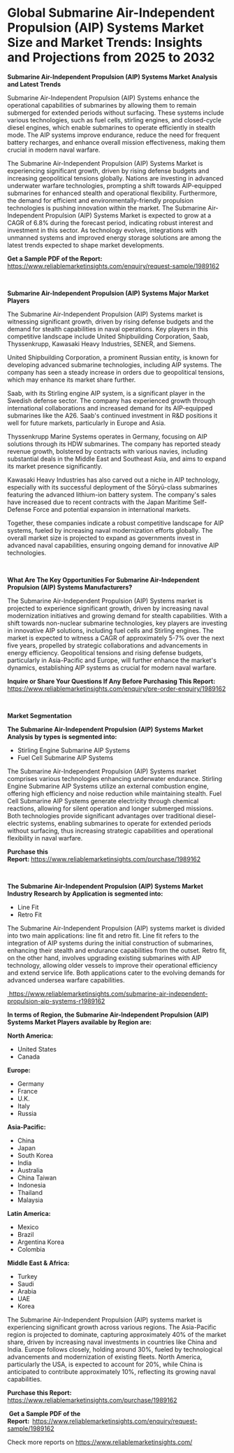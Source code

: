 <p><h1>Global Submarine Air-Independent Propulsion (AIP) Systems Market Size and Market Trends: Insights and Projections from 2025 to 2032</h1></p><p><strong>Submarine Air-Independent Propulsion (AIP) Systems Market Analysis and Latest Trends</strong></p>
<p><p>Submarine Air-Independent Propulsion (AIP) Systems enhance the operational capabilities of submarines by allowing them to remain submerged for extended periods without surfacing. These systems include various technologies, such as fuel cells, stirling engines, and closed-cycle diesel engines, which enable submarines to operate efficiently in stealth mode. The AIP systems improve endurance, reduce the need for frequent battery recharges, and enhance overall mission effectiveness, making them crucial in modern naval warfare.</p><p>The Submarine Air-Independent Propulsion (AIP) Systems Market is experiencing significant growth, driven by rising defense budgets and increasing geopolitical tensions globally. Nations are investing in advanced underwater warfare technologies, prompting a shift towards AIP-equipped submarines for enhanced stealth and operational flexibility. Furthermore, the demand for efficient and environmentally-friendly propulsion technologies is pushing innovation within the market. The Submarine Air-Independent Propulsion (AIP) Systems Market is expected to grow at a CAGR of 6.8% during the forecast period, indicating robust interest and investment in this sector. As technology evolves, integrations with unmanned systems and improved energy storage solutions are among the latest trends expected to shape market developments.</p></p>
<p><strong>Get a Sample PDF of the Report:&nbsp;</strong> <a href="https://www.reliablemarketinsights.com/enquiry/request-sample/1989162?utm_campaign=3064&utm_medium=2&utm_source=Github&utm_content=ia&utm_term=31032025&utm_id=submarine-air-independent-propulsion-aip-systems">https://www.reliablemarketinsights.com/enquiry/request-sample/1989162</a></p>
<p>&nbsp;</p>
<p><strong>Submarine Air-Independent Propulsion (AIP) Systems Major Market Players</strong></p>
<p><p>The Submarine Air-Independent Propulsion (AIP) Systems market is witnessing significant growth, driven by rising defense budgets and the demand for stealth capabilities in naval operations. Key players in this competitive landscape include United Shipbuilding Corporation, Saab, Thyssenkrupp, Kawasaki Heavy Industries, SENER, and Siemens.</p><p>United Shipbuilding Corporation, a prominent Russian entity, is known for developing advanced submarine technologies, including AIP systems. The company has seen a steady increase in orders due to geopolitical tensions, which may enhance its market share further.</p><p>Saab, with its Stirling engine AIP system, is a significant player in the Swedish defense sector. The company has experienced growth through international collaborations and increased demand for its AIP-equipped submarines like the A26. Saab's continued investment in R&D positions it well for future markets, particularly in Europe and Asia.</p><p>Thyssenkrupp Marine Systems operates in Germany, focusing on AIP solutions through its HDW submarines. The company has reported steady revenue growth, bolstered by contracts with various navies, including substantial deals in the Middle East and Southeast Asia, and aims to expand its market presence significantly.</p><p>Kawasaki Heavy Industries has also carved out a niche in AIP technology, especially with its successful deployment of the Sōryū-class submarines featuring the advanced lithium-ion battery system. The company's sales have increased due to recent contracts with the Japan Maritime Self-Defense Force and potential expansion in international markets.</p><p>Together, these companies indicate a robust competitive landscape for AIP systems, fueled by increasing naval modernization efforts globally. The overall market size is projected to expand as governments invest in advanced naval capabilities, ensuring ongoing demand for innovative AIP technologies.</p></p>
<p>&nbsp;</p>
<p><strong>What Are The Key Opportunities For Submarine Air-Independent Propulsion (AIP) Systems Manufacturers?</strong></p>
<p><p>The Submarine Air-Independent Propulsion (AIP) Systems market is projected to experience significant growth, driven by increasing naval modernization initiatives and growing demand for stealth capabilities. With a shift towards non-nuclear submarine technologies, key players are investing in innovative AIP solutions, including fuel cells and Stirling engines. The market is expected to witness a CAGR of approximately 5-7% over the next five years, propelled by strategic collaborations and advancements in energy efficiency. Geopolitical tensions and rising defense budgets, particularly in Asia-Pacific and Europe, will further enhance the market's dynamics, establishing AIP systems as crucial for modern naval warfare.</p></p>
<p><strong>Inquire or Share Your Questions If Any Before Purchasing This Report:</strong> <a href="https://www.reliablemarketinsights.com/enquiry/pre-order-enquiry/1989162?utm_campaign=3064&utm_medium=2&utm_source=Github&utm_content=ia&utm_term=31032025&utm_id=submarine-air-independent-propulsion-aip-systems">https://www.reliablemarketinsights.com/enquiry/pre-order-enquiry/1989162</a></p>
<p>&nbsp;</p>
<p><strong>Market Segmentation</strong></p>
<p><strong>The Submarine Air-Independent Propulsion (AIP) Systems Market Analysis by types is segmented into:</strong></p>
<p><ul><li>Stirling Engine Submarine AIP Systems</li><li>Fuel Cell Submarine AIP Systems</li></ul></p>
<p><p>The Submarine Air-Independent Propulsion (AIP) Systems market comprises various technologies enhancing underwater endurance. Stirling Engine Submarine AIP Systems utilize an external combustion engine, offering high efficiency and noise reduction while maintaining stealth. Fuel Cell Submarine AIP Systems generate electricity through chemical reactions, allowing for silent operation and longer submerged missions. Both technologies provide significant advantages over traditional diesel-electric systems, enabling submarines to operate for extended periods without surfacing, thus increasing strategic capabilities and operational flexibility in naval warfare.</p></p>
<p><strong>Purchase this Report:&nbsp;</strong><a href="https://www.reliablemarketinsights.com/purchase/1989162?utm_campaign=3064&utm_medium=2&utm_source=Github&utm_content=ia&utm_term=31032025&utm_id=submarine-air-independent-propulsion-aip-systems">https://www.reliablemarketinsights.com/purchase/1989162</a></p>
<p>&nbsp;</p>
<p><strong>The Submarine Air-Independent Propulsion (AIP) Systems Market Industry Research by Application is segmented into:</strong></p>
<p><ul><li>Line Fit</li><li>Retro Fit</li></ul></p>
<p><p>The Submarine Air-Independent Propulsion (AIP) systems market is divided into two main applications: line fit and retro fit. Line fit refers to the integration of AIP systems during the initial construction of submarines, enhancing their stealth and endurance capabilities from the outset. Retro fit, on the other hand, involves upgrading existing submarines with AIP technology, allowing older vessels to improve their operational efficiency and extend service life. Both applications cater to the evolving demands for advanced undersea warfare capabilities.</p></p>
<p><a href="https://www.reliablemarketinsights.com/submarine-air-independent-propulsion-aip-systems-r1989162?utm_campaign=3064&utm_medium=2&utm_source=Github&utm_content=ia&utm_term=31032025&utm_id=submarine-air-independent-propulsion-aip-systems">&nbsp;https://www.reliablemarketinsights.com/submarine-air-independent-propulsion-aip-systems-r1989162</a></p>
<p><strong>In terms of Region, the Submarine Air-Independent Propulsion (AIP) Systems Market Players available by Region are:</strong></p>
<p>
    <p> <strong> North America: </strong>
        <ul>
            <li>United States</li>
            <li>Canada</li>
        </ul>
        </p> 
    <p> <strong> Europe: </strong>
        <ul>
            <li>Germany</li>
            <li>France</li>
            <li>U.K.</li>
            <li>Italy</li>
            <li>Russia</li>
        </ul>
        </p> 
    <p> <strong> Asia-Pacific: </strong>
        <ul>
            <li>China</li>
            <li>Japan</li>
            <li>South Korea</li>
            <li>India</li>
            <li>Australia</li>
            <li>China Taiwan</li>
            <li>Indonesia</li>
            <li>Thailand</li>
            <li>Malaysia</li>
        </ul>
        </p> 
    <p> <strong> Latin America: </strong>
        <ul>
            <li>Mexico</li>
            <li>Brazil</li>
            <li>Argentina Korea</li>
            <li>Colombia</li>
        </ul>
        </p> 
    <p> <strong> Middle East & Africa: </strong>
        <ul>
            <li>Turkey</li>
            <li>Saudi</li>
            <li>Arabia</li>
            <li>UAE</li>
            <li>Korea</li>
        </ul>
    </p>
    </p>
<p><p>The Submarine Air-Independent Propulsion (AIP) systems market is experiencing significant growth across various regions. The Asia-Pacific region is projected to dominate, capturing approximately 40% of the market share, driven by increasing naval investments in countries like China and India. Europe follows closely, holding around 30%, fueled by technological advancements and modernization of existing fleets. North America, particularly the USA, is expected to account for 20%, while China is anticipated to contribute approximately 10%, reflecting its growing naval capabilities.</p></p>
<p><strong>Purchase this Report: </strong><a href="https://www.reliablemarketinsights.com/purchase/1989162?utm_campaign=3064&utm_medium=2&utm_source=Github&utm_content=ia&utm_term=31032025&utm_id=submarine-air-independent-propulsion-aip-systems">https://www.reliablemarketinsights.com/purchase/1989162</a></p>
<p>&nbsp;<strong>Get a Sample PDF of the Report:&nbsp;&nbsp;</strong><a href="https://www.reliablemarketinsights.com/enquiry/request-sample/1989162?utm_campaign=3064&utm_medium=2&utm_source=Github&utm_content=ia&utm_term=31032025&utm_id=submarine-air-independent-propulsion-aip-systems">https://www.reliablemarketinsights.com/enquiry/request-sample/1989162</a></p>
<p><strong></strong></p>
<p>Check more reports on <a href="https://www.reliablemarketinsights.com/?utm_campaign=3064&utm_medium=2&utm_source=Github&utm_content=ia&utm_term=31032025&utm_id=submarine-air-independent-propulsion-aip-systems">https://www.reliablemarketinsights.com/</a></p>